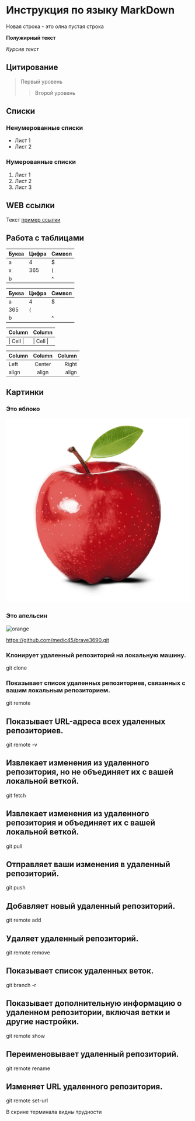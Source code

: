 # Инструкция по языку MarkDown

Новая строка - это олна пустая строка

**Полужирный текст**

*Курсив текст*

## Цитирование
> Первый уровень
>> Второй уровень

## Списки
### Ненумерованные списки
* Лист 1
* Лист 2
### Нумерованные списки
1. Лист 1
2. Лист 2
3. Лист 3

## WEB ссылки
Текст [пример ссылки](http.example.com "Всплывающая подсказка")

## Работа с таблицами

Буква | Цифра | Символ
------ | ------|----------
a      | 4     | $
x      | 365    | (
b      |       | ^  

Буква|Цифра|Символ
---|---|---
a|4|$
 |365|(
b| |^  

Column | Column
------ | ------
\| Cell \|| \| Cell \|  


Column | Column | Column
:----- | :----: | -----:
Left   | Center | Right
align  | align  | align

## Картинки

### Это яблоко

![apple](apple.jpg)

### Это апельсин

![orange](orange.png)

https://github.com/medic45/brave3690.git

### Клонирует удаленный репозиторий на локальную машину.

git clone <url>

### Показывает список удаленных репозиториев, связанных с вашим локальным репозиторием.

git remote

## Показывает URL-адреса всех удаленных репозиториев.

git remote -v

## Извлекает изменения из удаленного репозитория, но не объединяет их с вашей локальной веткой.

git fetch <remote>

## Извлекает изменения из удаленного репозитория и объединяет их с вашей локальной веткой.

git pull <remote> <branch>

## Отправляет ваши изменения в удаленный репозиторий.

git push <remote> <branch>

## Добавляет новый удаленный репозиторий.

git remote add <name> <url>

## Удаляет удаленный репозиторий.

git remote remove <name>

## Показывает список удаленных веток.

git branch -r

## Показывает дополнительную информацию о удаленном репозитории, включая ветки и другие настройки.

git remote show <name>

## Переименовывает удаленный репозиторий.

git remote rename <old-name> <new-name>

## Изменяет URL удаленного репозитория.

git remote set-url <name> <new-url>

В скрине терминала видны трудности